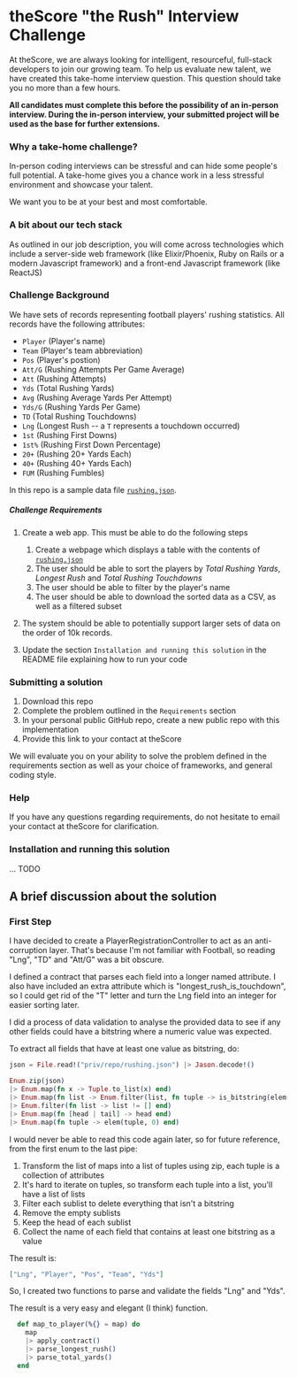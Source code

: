 # theScore "the Rush" Interview Challenge
At theScore, we are always looking for intelligent, resourceful, full-stack developers to join our growing team. To help us evaluate new talent, we have created this take-home interview question. This question should take you no more than a few hours.

**All candidates must complete this before the possibility of an in-person interview. During the in-person interview, your submitted project will be used as the base for further extensions.**

### Why a take-home challenge?
In-person coding interviews can be stressful and can hide some people's full potential. A take-home gives you a chance work in a less stressful environment and showcase your talent.

We want you to be at your best and most comfortable.

### A bit about our tech stack
As outlined in our job description, you will come across technologies which include a server-side web framework (like Elixir/Phoenix, Ruby on Rails or a modern Javascript framework) and a front-end Javascript framework (like ReactJS)

### Challenge Background
We have sets of records representing football players' rushing statistics. All records have the following attributes:
* `Player` (Player's name)
* `Team` (Player's team abbreviation)
* `Pos` (Player's postion)
* `Att/G` (Rushing Attempts Per Game Average)
* `Att` (Rushing Attempts)
* `Yds` (Total Rushing Yards)
* `Avg` (Rushing Average Yards Per Attempt)
* `Yds/G` (Rushing Yards Per Game)
* `TD` (Total Rushing Touchdowns)
* `Lng` (Longest Rush -- a `T` represents a touchdown occurred)
* `1st` (Rushing First Downs)
* `1st%` (Rushing First Down Percentage)
* `20+` (Rushing 20+ Yards Each)
* `40+` (Rushing 40+ Yards Each)
* `FUM` (Rushing Fumbles)

In this repo is a sample data file [`rushing.json`](/priv/repo/rushing.json).

##### Challenge Requirements
1. Create a web app. This must be able to do the following steps
    1. Create a webpage which displays a table with the contents of [`rushing.json`](/priv/repo/rushing.json)
    2. The user should be able to sort the players by _Total Rushing Yards_, _Longest Rush_ and _Total Rushing Touchdowns_
    3. The user should be able to filter by the player's name
    4. The user should be able to download the sorted data as a CSV, as well as a filtered subset
    
2. The system should be able to potentially support larger sets of data on the order of 10k records.

3. Update the section `Installation and running this solution` in the README file explaining how to run your code

### Submitting a solution
1. Download this repo
2. Complete the problem outlined in the `Requirements` section
3. In your personal public GitHub repo, create a new public repo with this implementation
4. Provide this link to your contact at theScore

We will evaluate you on your ability to solve the problem defined in the requirements section as well as your choice of frameworks, and general coding style.

### Help
If you have any questions regarding requirements, do not hesitate to email your contact at theScore for clarification.

### Installation and running this solution
... TODO

## A brief discussion about the solution

### First Step
I have decided to create a PlayerRegistrationController to act as an anti-corruption layer.
That's because I'm not familiar with Football, so reading "Lng", "TD" and "Att/G" was a bit obscure.

I defined a contract that parses each field into a longer named attribute.
I also have included an extra attribute which is "longest_rush_is_touchdown", so I could get rid of the "T" letter
and turn the Lng field into an integer for easier sorting later.

I did a process of data validation to analyse the provided data to see if any other fields
could have a bitstring where a numeric value was expected.

To extract all fields that have at least one value as bitstring, do:

```elixir
json = File.read!("priv/repo/rushing.json") |> Jason.decode!()

Enum.zip(json)
|> Enum.map(fn x -> Tuple.to_list(x) end)
|> Enum.map(fn list -> Enum.filter(list, fn tuple -> is_bitstring(elem(tuple, 1)) end) end)
|> Enum.filter(fn list -> list != [] end)
|> Enum.map(fn [head | tail] -> head end)
|> Enum.map(fn tuple -> elem(tuple, 0) end)
```

I would never be able to read this code again later, so for future reference, from the first enum to the last pipe:

1. Transform the list of maps into a list of tuples using zip, each tuple is a collection of attributes
2. It's hard to iterate on tuples, so transform each tuple into a list, you'll have a list of lists
3. Filter each sublist to delete everything that isn't a bitstring
4. Remove the empty sublists
5. Keep the head of each sublist
6. Collect the name of each field that contains at least one bitstring as a value

The result is:
```elixir
["Lng", "Player", "Pos", "Team", "Yds"]
```

So, I created two functions to parse and validate the fields "Lng" and "Yds".

The result is a very easy and elegant (I think) function.

```elixir
  def map_to_player(%{} = map) do
    map
    |> apply_contract()
    |> parse_longest_rush()
    |> parse_total_yards()
  end
```
